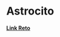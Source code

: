 # Astrocito
**[Link Reto](https://www.hackerrank.com/contests/telecode4/challenges/astrocitocarlander)**
